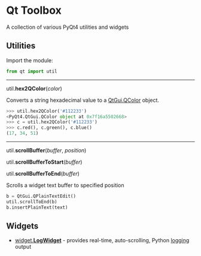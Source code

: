 # Qt Toolbox
A collection of various PyQt4 utilities and widgets

## Utilities
Import the module:
```python
from qt import util
```

---

util.**hex2QColor**(*color*)

Converts a string hexadecimal value to a [QtGui.QColor](http://pyqt.sourceforge.net/Docs/PyQt4/qcolor.html) object.
```python
>>> util.hex2QColor('#112233')
<PyQt4.QtGui.QColor object at 0x7f16a5502668>
>>> c = util.hex2QColor('#112233')
>>> c.red(), c.green(), c.blue()
(17, 34, 51)
```

---

util.**scrollBuffer**(*buffer*, *position*)

util.**scrollBufferToStart**(*buffer*)

util.**scrollBufferToEnd**(*buffer*)

Scrolls a widget text buffer to specified position
```python
b = QtGui.QPlainTextEdit()
util.scrollToEnd(b)
b.insertPlainText(text)
```

## Widgets
* [widget.**LogWidget**](https://github.com/ryonsherman/qt/tree/master/widget/LogWidget) - provides real-time, auto-scrolling, Python [logging](https://docs.python.org/2/library/logging.html) output